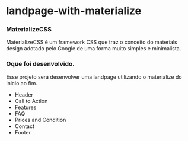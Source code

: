 # landpage-with-materialize
### MaterializeCSS
MaterializeCSS é um framework CSS que traz o conceito do materials design adotado pelo Google de uma forma muito simples e minimalista. 

### Oque foi desenvolvido.
Esse projeto será desenvolver uma landpage utilizando o materialize do inicio ao fim.
- Header
- Call to Action
- Features
- FAQ
- Prices and Condition
- Contact
- Footer
